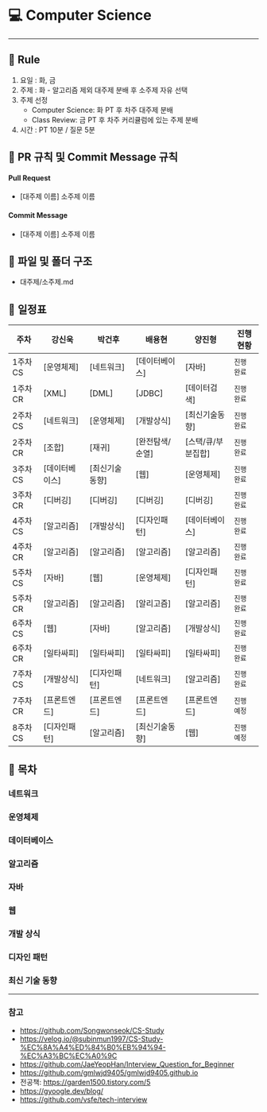 # :computer: Computer Science

------------------------------------------------------------------------

## :loudspeaker: Rule
1. 요일 : 화, 금
2. 주제 : 화 - 알고리즘 제외 대주제 분배 후 소주제 자유 선택
3. 주제 선정
   - Computer Science: 화 PT 후 차주 대주제 분배
   - Class Review: 금 PT 후 차주 커리큘럼에 있는 주제 분배
4. 시간 : PT 10분 / 질문 5분

## :loudspeaker: PR 규칙 및 Commit Message 규칙

#### Pull Request
- [대주제 이름] 소주제 이름

#### Commit Message
- [대주제 이름] 소주제 이름

## :loudspeaker: 파일 및 폴더 구조

- 대주제/소주제.md

## :loudspeaker: 일정표

| **주차** | **강신욱**  | **박건후**  | **배용현**   | **양진형**     | **진행 현황** |
|--------|----------|----------|-----------|-------------|-----------|
| 1주차 CS | [운영체제]   | [네트워크]   | [데이터베이스]  | [자바]        | `진행 완료`   |
| 1주차 CR | [XML]    | [DML]    | [JDBC]    | [데이터검색]     | `진행 완료`   |
| 2주차 CS | [네트워크]   | [운영체제]   | [개발상식]    | [최신기술동향]    | `진행 완료`   |
| 2주차 CR | [조합]     | [재귀]     | [완전탐색/순열] | [스택/큐/부분집합] | `진행 완료`   |
| 3주차 CS | [데이터베이스] | [최신기술동향] | [웹]       | [운영체제]      | `진행 완료`   |
| 3주차 CR | [디버깅]    | [디버깅]    | [디버깅]     | [디버깅]       | `진행 완료`   |
| 4주차 CS | [알고리즘]   | [개발상식]   | [디자인패턴]   | [데이터베이스]    | `진행 완료`   |
| 4주차 CR | [알고리즘]   | [알고리즘]   | [알고리즘]    | [알고리즘]      | `진행 완료`   |
| 5주차 CS | [자바]     | [웹]      | [운영체제]    | [디자인패턴]     | `진행 완료`   |
| 5주차 CR | [알고리즘]   | [알고리즘]   | [알리고즘]    | [알고리즘]      | `진행 완료`   |
| 6주차 CS | [웹]      | [자바]     | [알고리즘]    | [개발상식]      | `진행 완료`   |
| 6주차 CR | [일타싸피]   | [일타싸피]   | [일타싸피]    | [일타싸피]      | `진행 완료`   |
| 7주차 CS | [개발상식]   | [디자인패턴]  | [네트워크]    | [알고리즘]      | `진행 완료`   |
| 7주차 CR | [프론트엔드]  | [프론트엔드]  | [프론트엔드]   | [프론트엔드]     | `진행 예정`   |
| 8주차 CS | [디자인패턴]  | [알고리즘]   | [최신기술동향]  | [웹]         | `진행 예정`   |

## :loudspeaker: 목차

### 네트워크

### 운영체제

### 데이터베이스

### 알고리즘

### 자바

### 웹

### 개발 상식

### 디자인 패턴

### 최신 기술 동향

------------------------------------------------------------------------

### 참고
- https://github.com/Songwonseok/CS-Study
- https://velog.io/@subinmun1997/CS-Study-%EC%8A%A4%ED%84%B0%EB%94%94-%EC%A3%BC%EC%A0%9C
- https://github.com/JaeYeopHan/Interview_Question_for_Beginner
- https://github.com/gmlwjd9405/gmlwjd9405.github.io
- 전공책: https://garden1500.tistory.com/5
- https://gyoogle.dev/blog/
- https://github.com/vsfe/tech-interview